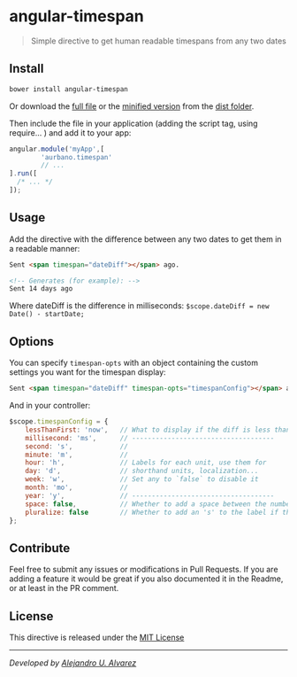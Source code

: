 # angular-timespan
> Simple directive to get human readable timespans from any two dates

## Install

```bash
bower install angular-timespan
```

Or download the [full file](https://github.com/aurbano/angular-timespan/blob/master/dist/angular-timespan.js) or the [minified version](https://github.com/aurbano/angular-timespan/blob/master/dist/angular-timespan.min.js) from the [dist folder](https://github.com/aurbano/angular-timespan/tree/master/dist).

Then include the file in your application (adding the script tag, using require... ) and add it to your app:

```js
angular.module('myApp',[
        'aurbano.timespan'
        // ...
].run([
  /* ... */
]);
```

## Usage
Add the directive with the difference between any two dates to get them in a readable manner:

```html
Sent <span timespan="dateDiff"></span> ago.

<!-- Generates (for example): -->
Sent 14 days ago
```

Where dateDiff is the difference in milliseconds: `$scope.dateDiff = new Date() - startDate;`

## Options
You can specify `timespan-opts` with an object containing the custom settings you want for the timespan display:

```html
Sent <span timespan="dateDiff" timespan-opts="timespanConfig"></span> ago.
```

And in your controller:

```js
$scope.timespanConfig = {
    lessThanFirst: 'now',   // What to display if the diff is less than the first available unit
    millisecond: 'ms',      // ------------------------------------
    second: 's',            // 
    minute: 'm',            // 
    hour: 'h',              // Labels for each unit, use them for
    day: 'd',               // shorthand units, localization...
    week: 'w',              // Set any to `false` to disable it
    month: 'mo',            //
    year: 'y',              // ------------------------------------
    space: false,           // Whether to add a space between the number and the label
    pluralize: false        // Whether to add an 's' to the label if the diff > 1
};
```

## Contribute
Feel free to submit any issues or modifications in Pull Requests. If you are adding a feature it would be great if you also documented it in the Readme, or at least in the PR comment.

## License
This directive is released under the [MIT License](https://github.com/aurbano/angular-timespan/blob/master/LICENSE)

-------
*Developed by [Alejandro U. Alvarez](http://urbanoalvarez.es)*
